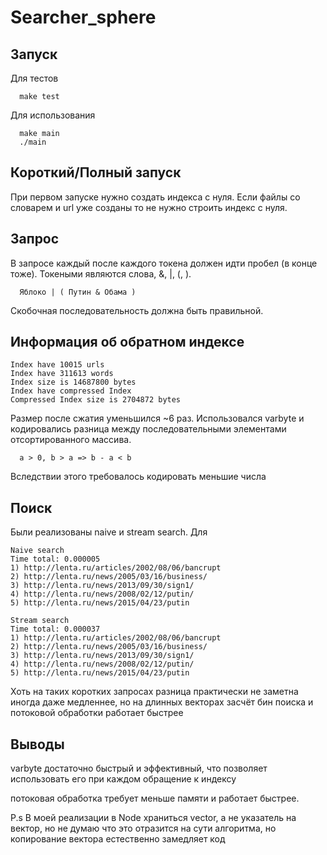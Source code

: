 # Searcher_sphere
## Запуск
Для тестов
```
  make test
```
Для использования
```
  make main
  ./main
```
## Короткий/Полный запуск
При первом запуске нужно создать индекса с нуля. Если файлы со словарем и url уже созданы то не нужно строить индекс с нуля.
## Запрос
В запросе каждый после каждого токена должен идти пробел (в конце тоже). Токеными являются слова, &, |, (, ).

```
  Яблоко | ( Путин & Обама ) 
```
Скобочная последовательность должна быть правильной.
## Информация об обратном индексе
```
Index have 10015 urls
Index have 311613 words
Index size is 14687800 bytes
Index have compressed Index
Compressed Index size is 2704872 bytes
```
Размер после сжатия уменьшился ~6 раз. Использовался varbyte и кодировались разница между последовательными элементами отсортированного массива.
```
  a > 0, b > a => b - a < b
```
Вследствии этого требовалось кодировать меньшие числа
## Поиск
Были реализованы naive и stream search. Для 
```  
Naive search
Time total: 0.000005
1) http://lenta.ru/articles/2002/08/06/bancrupt
2) http://lenta.ru/news/2005/03/16/business/
3) http://lenta.ru/news/2013/09/30/sign1/
4) http://lenta.ru/news/2008/02/12/putin/
5) http://lenta.ru/news/2015/04/23/putin

Stream search
Time total: 0.000037
1) http://lenta.ru/articles/2002/08/06/bancrupt
2) http://lenta.ru/news/2005/03/16/business/
3) http://lenta.ru/news/2013/09/30/sign1/
4) http://lenta.ru/news/2008/02/12/putin/
5) http://lenta.ru/news/2015/04/23/putin
```
Хоть на таких коротких запросах разница практически не заметна иногда даже медленнее, но на длинных векторах засчёт бин поиска и потоковой обработки работает быстрее

## Выводы
varbyte достаточно быстрый и эффективный, что позволяет использовать его при каждом обращение к индексу

потоковая обработка требует меньше памяти и работает быстрее.

P.s В моей реализации в Node храниться vector, а не указатель на вектор, но не думаю что это отразится на сути алгоритма, но копирование вектора естественно замедляет код
